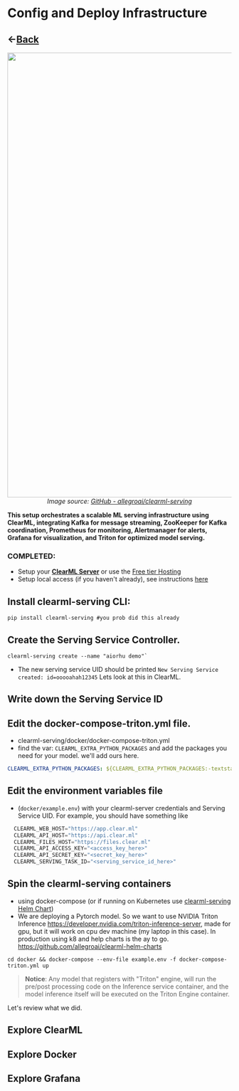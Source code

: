 # Config and Deploy Infrastructure
## &#8592;[Back](../README.md)

<p align="center">
  <img src="https://github.com/allegroai/clearml-serving/raw/main/docs/design_diagram.png?raw=true" width="1000px">
  <br>
  <em>Image source: <a href="https://github.com/allegroai/clearml-serving">GitHub - allegroai/clearml-serving</a></em>
</p>

**This setup orchestrates a scalable ML serving infrastructure using ClearML, integrating Kafka for message streaming, ZooKeeper for Kafka coordination, Prometheus for monitoring, Alertmanager for alerts, Grafana for visualization, and Triton for optimized model serving.**


### COMPLETED: 
- Setup your [**ClearML Server**](https://github.com/allegroai/clearml-server) or use the [Free tier Hosting](https://app.clear.ml)
- Setup local access (if you haven't already), see instructions [here](https://clear.ml/docs/latest/docs/getting_started/ds/ds_first_steps#install-clearml)


## Install clearml-serving CLI:

```shell
pip install clearml-serving #you prob did this already
```

## Create the Serving Service Controller. 
```shell 
clearml-serving create --name "aiorhu demo"`
```
-   The new serving service UID should be printed `New Serving Service created: id=ooooahah12345` Lets look at this in ClearML. 

## Write down the Serving Service ID


## Edit the docker-compose-triton.yml file.
- clearml-serving/docker/docker-compose-triton.yml
- find the var: ``CLEARML_EXTRA_PYTHON_PACKAGES`` and add the packages you need for your model. we'll add ours here. 
```yaml
CLEARML_EXTRA_PYTHON_PACKAGES: ${CLEARML_EXTRA_PYTHON_PACKAGES:-textstat empath torch transformers nltk openai datasets diffusers benepar spacy sentence_transformers optuna interpret markdown bs4}
```

## Edit the environment variables file 
- (`docker/example.env`) with your clearml-server credentials and Serving Service UID. For example, you should have something like

```python
  CLEARML_WEB_HOST="https://app.clear.ml"
  CLEARML_API_HOST="https://api.clear.ml"
  CLEARML_FILES_HOST="https://files.clear.ml"
  CLEARML_API_ACCESS_KEY="<access_key_here>"
  CLEARML_API_SECRET_KEY="<secret_key_here>"
  CLEARML_SERVING_TASK_ID="<serving_service_id_here>"
```

## Spin the clearml-serving containers 
- using docker-compose (or if running on Kubernetes use [clearml-serving Helm Chart](https://github.com/allegroai/clearml-helm-charts/tree/main/charts/clearml-serving))
- We are deploying a Pytorch model. So we want to use NVIDIA Triton Inference https://developer.nvidia.com/triton-inference-server, made for gpu, but it will work on cpu dev machine (my laptop in this case). In production using k8 and help charts is the ay to go. https://github.com/allegroai/clearml-helm-charts 

```shell
cd docker && docker-compose --env-file example.env -f docker-compose-triton.yml up 
```

> **Notice**: Any model that registers with "Triton" engine, will run the pre/post processing code on the Inference service container, and the model inference itself will be executed on the Triton Engine container.

Let's review what we did. 

## Explore ClearML
## Explore Docker
## Explore Grafana 

